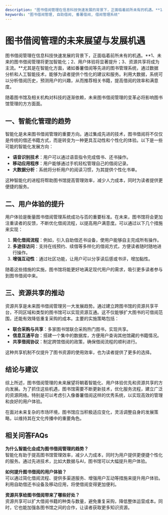 ```yaml
---
description: "图书借阅管理在信息科技快速发展的背景下，正面临着前所未有的机遇。**1、未来的图书借阅管理将更加智能化；2、用户体验将显著提升；3、资源共享将成为主流。**尤其是在智能化方面，诸如番薯借阅等先进的图书管理系统，通过数据分析和人工智能技术，能够为读者提供个性化的建议和服务。利用大数据，系统可以分析借阅历史，预测用户的兴趣，从而推荐相关书籍，提高借阅的效率和满意度。"
keywords: "图书借阅管理, 自助借阅, 番薯借阅, 借阅管理系统"
---
```

# 图书借阅管理的未来展望与发展机遇

图书借阅管理在信息科技快速发展的背景下，正面临着前所未有的机遇。**1、未来的图书借阅管理将更加智能化；2、用户体验将显著提升；3、资源共享将成为主流。**尤其是在智能化方面，诸如番薯借阅等先进的图书管理系统，通过数据分析和人工智能技术，能够为读者提供个性化的建议和服务。利用大数据，系统可以分析借阅历史，预测用户的兴趣，从而推荐相关书籍，提高借阅的效率和满意度。

随着图书馆及相关机构对科技的逐渐依赖，未来图书借阅管理的变革必将影响图书馆管理的方方面面。

## **一、智能化管理的趋势**

智能化是未来图书借阅管理的重要方向。通过集成先进的技术，图书借阅将不仅仅是传统的借还书籍方式，而是转变为一种更具互动性和个性化的体验。以下是一些可能的智能化发展方向：

- **语音识别技术**：用户可以通过语音指令完成借书、还书操作。
- **移动应用程序**：用户能够通过手机轻松管理自己的借阅记录。
- **大数据分析**：系统将分析用户的阅读习惯，为其提供个性化书单。

这种智能化的进程将帮助图书馆提高管理效率，减少人力成本，同时为读者提供更便捷的服务。

## **二、用户体验的提升**

用户体验是衡量图书借阅管理系统成功与否的重要标准。在未来，图书馆将会更加注重读者的反馈，不断优化借阅流程，以提高用户满意度。可以通过以下几个措施来实现：

1. **简化借阅流程**：例如，引入自助借还书设备，使用户能够自主完成所有操作。
2. **多途径访问**：支持在线预约、续借等多样化的借阅方式，方便读者随时随地进行操作。
3. **增强互动性**：通过社区功能，让用户可以分享读后感或书评，增加黏性。

随着这些措施的实施，图书馆将能更好地满足现代用户的需求，吸引更多读者参与到图书借阅中来。

## **三、资源共享的推动**

资源共享是未来图书借阅管理另一大发展趋势。通过建立跨图书馆的资源共享平台，不同区域和类型的图书馆可以实现资源互通。这不仅能够扩大图书的可借阅范围，还能有效降低重复采购的成本。主要的实施策略包括：

- **联合采购与共享**：多家图书馆联合采购热门图书，实现共享。
- **信息互通平台**：搭建一个集中的数据库，方便用户查询其他馆藏的书籍情况。
- **共享借阅协议**：制定跨馆借阅的政策，确保借阅流程的顺利进行。

这种共享机制不仅提升了图书资源的使用效率，也为读者提供了更多的选择。

## **结论与建议**

综上所述，图书借阅管理的未来展望将朝着智能化、用户体验优先和资源共享的方向发展。为了抓住这些机遇，图书馆需要不断更新技术，优化服务流程，建立广泛的资源网络。特别是可以考虑引入像番薯借阅这样的优秀系统，以实现高效的管理和良好的用户体验。

在面对未来复杂的市场环境，图书馆应当积极适应变化，灵活调整自身的发展策略，以维持其在文化传播中的重要角色。

## **相关问答FAQs**

**为什么智能化会成为图书借阅管理的趋势？**  
智能化有助于提高图书馆管理效率，减少人力成本，同时为用户提供更便捷个性化的服务。通过先进技术，比如大数据与AI，图书馆可以大幅提升用户体验。

**如何提升图书借阅的用户体验？**  
可以通过简化借阅流程、提供多渠道服务、增强用户互动等措施来提升用户体验。利用自助借还书设备及移动应用，将使借阅变得更加便利。

**资源共享给图书借阅带来了哪些好处？**  
资源共享可以扩大借阅书籍的种类与数量，避免重复采购，降低整体运营成本。同时，它也能加强各图书馆之间的合作，让读者获取更多知识资源。
